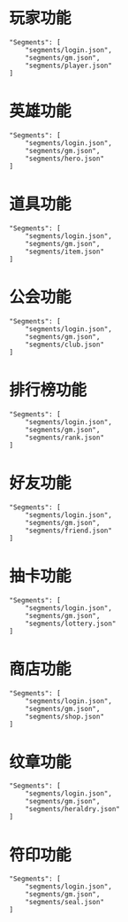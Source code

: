 
# 玩家功能
	"Segments": [
        "segments/login.json",
		"segments/gm.json",
        "segments/player.json"
    ]

# 英雄功能
	"Segments": [
		"segments/login.json",
		"segments/gm.json",
        "segments/hero.json"
    ]

# 道具功能
	"Segments": [
		"segments/login.json",
		"segments/gm.json",
        "segments/item.json"
    ]

# 公会功能
	"Segments": [
		"segments/login.json",
		"segments/gm.json",
        "segments/club.json"
    ]

# 排行榜功能
	"Segments": [
		"segments/login.json",
		"segments/gm.json",
        "segments/rank.json"
    ]

# 好友功能
	"Segments": [
		"segments/login.json",
		"segments/gm.json",
        "segments/friend.json"
    ]

# 抽卡功能
	"Segments": [
		"segments/login.json",
		"segments/gm.json",
        "segments/lottery.json"
    ]

# 商店功能
	"Segments": [
		"segments/login.json",
		"segments/gm.json",
        "segments/shop.json"
    ]

# 纹章功能
	"Segments": [
		"segments/login.json",
		"segments/gm.json",
        "segments/heraldry.json"
    ]

# 符印功能
	"Segments": [
		"segments/login.json",
		"segments/gm.json",
        "segments/seal.json"
    ]
